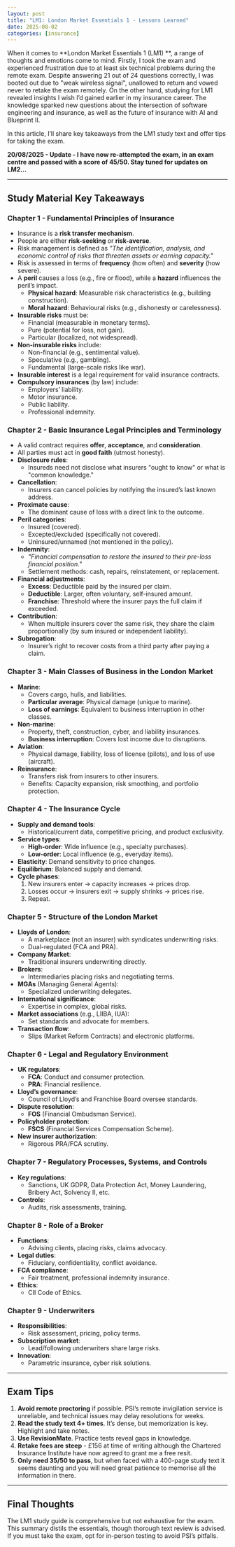 ```yaml
---
layout: post
title: "LM1: London Market Essentials 1 - Lessons Learned"
date: 2025-08-02
categories: [insurance]
---
```


When it comes to **London Market Essentials 1 (LM1) **, a range of thoughts and emotions come to mind. Firstly, I took the exam and experienced frustration due to at least six technical problems during the remote exam. Despite answering 21 out of 24 questions correctly, I was booted out due to "weak wireless signal", unallowed to return and vowed never to retake the exam remotely. On the other hand, studying for LM1 revealed insights I wish I’d gained earlier in my insurance career. The knowledge sparked new questions about the intersection of software engineering and insurance, as well as the future of insurance with AI and Blueprint II.

In this article, I’ll share key takeaways from the LM1 study text and offer tips for taking the exam.

**20/08/2025 - Update - I have now re-attempted the exam, in an exam centre and passed with a score of 45/50. Stay tuned for updates on LM2...**

---

## Study Material Key Takeaways

### Chapter 1 - Fundamental Principles of Insurance

- Insurance is a **risk transfer mechanism**.
- People are either **risk-seeking** or **risk-averse**.
- Risk management is defined as _"The identification, analysis, and economic control of risks that threaten assets or earning capacity."_
- Risk is assessed in terms of **frequency** (how often) and **severity** (how severe).
- A **peril** causes a loss (e.g., fire or flood), while a **hazard** influences the peril’s impact.
  - **Physical hazard**: Measurable risk characteristics (e.g., building construction).
  - **Moral hazard**: Behavioural risks (e.g., dishonesty or carelessness).
- **Insurable risks** must be:
  - Financial (measurable in monetary terms).
  - Pure (potential for loss, not gain).
  - Particular (localized, not widespread).
- **Non-insurable risks** include:
  - Non-financial (e.g., sentimental value).
  - Speculative (e.g., gambling).
  - Fundamental (large-scale risks like war).
- **Insurable interest** is a legal requirement for valid insurance contracts.
- **Compulsory insurances** (by law) include:
  - Employers’ liability.
  - Motor insurance.
  - Public liability.
  - Professional indemnity.

### Chapter 2 - Basic Insurance Legal Principles and Terminology

- A valid contract requires **offer**, **acceptance**, and **consideration**.
- All parties must act in **good faith** (utmost honesty).
- **Disclosure rules**:
  - Insureds need not disclose what insurers "ought to know" or what is "common knowledge."
- **Cancellation**:
  - Insurers can cancel policies by notifying the insured’s last known address.
- **Proximate cause**:
  - The dominant cause of loss with a direct link to the outcome.
- **Peril categories**:
  - Insured (covered).
  - Excepted/excluded (specifically not covered).
  - Uninsured/unnamed (not mentioned in the policy).
- **Indemnity**:
  - _"Financial compensation to restore the insured to their pre-loss financial position."_
  - Settlement methods: cash, repairs, reinstatement, or replacement.
- **Financial adjustments**:
  - **Excess**: Deductible paid by the insured per claim.
  - **Deductible**: Larger, often voluntary, self-insured amount.
  - **Franchise**: Threshold where the insurer pays the full claim if exceeded.
- **Contribution**:
  - When multiple insurers cover the same risk, they share the claim proportionally (by sum insured or independent liability).
- **Subrogation**:
  - Insurer’s right to recover costs from a third party after paying a claim.

### Chapter 3 - Main Classes of Business in the London Market

- **Marine**:
  - Covers cargo, hulls, and liabilities.
  - **Particular average**: Physical damage (unique to marine).
  - **Loss of earnings**: Equivalent to business interruption in other classes.
- **Non-marine**:
  - Property, theft, construction, cyber, and liability insurances.
  - **Business interruption**: Covers lost income due to disruptions.
- **Aviation**:
  - Physical damage, liability, loss of license (pilots), and loss of use (aircraft).
- **Reinsurance**:
  - Transfers risk from insurers to other insurers.
  - Benefits: Capacity expansion, risk smoothing, and portfolio protection.

### Chapter 4 - The Insurance Cycle

- **Supply and demand tools**:
  - Historical/current data, competitive pricing, and product exclusivity.
- **Service types**:
  - **High-order**: Wide influence (e.g., specialty purchases).
  - **Low-order**: Local influence (e.g., everyday items).
- **Elasticity**: Demand sensitivity to price changes.
- **Equilibrium**: Balanced supply and demand.
- **Cycle phases**:
  1. New insurers enter → capacity increases → prices drop.
  2. Losses occur → insurers exit → supply shrinks → prices rise.
  3. Repeat.

### Chapter 5 - Structure of the London Market

- **Lloyds of London**:
  - A marketplace (not an insurer) with syndicates underwriting risks.
  - Dual-regulated (FCA and PRA).
- **Company Market**:
  - Traditional insurers underwriting directly.
- **Brokers**:
  - Intermediaries placing risks and negotiating terms.
- **MGAs** (Managing General Agents):
  - Specialized underwriting delegates.
- **International significance**:
  - Expertise in complex, global risks.
- **Market associations** (e.g., LIIBA, IUA):
  - Set standards and advocate for members.
- **Transaction flow**:
  - Slips (Market Reform Contracts) and electronic platforms.

### Chapter 6 - Legal and Regulatory Environment

- **UK regulators**:
  - **FCA**: Conduct and consumer protection.
  - **PRA**: Financial resilience.
- **Lloyd’s governance**:
  - Council of Lloyd’s and Franchise Board oversee standards.
- **Dispute resolution**:
  - **FOS** (Financial Ombudsman Service).
- **Policyholder protection**:
  - **FSCS** (Financial Services Compensation Scheme).
- **New insurer authorization**:
  - Rigorous PRA/FCA scrutiny.

### Chapter 7 - Regulatory Processes, Systems, and Controls

- **Key regulations**:
  - Sanctions, UK GDPR, Data Protection Act, Money Laundering, Bribery Act, Solvency II, etc.
- **Controls**:
  - Audits, risk assessments, training.

### Chapter 8 - Role of a Broker

- **Functions**:
  - Advising clients, placing risks, claims advocacy.
- **Legal duties**:
  - Fiduciary, confidentiality, conflict avoidance.
- **FCA compliance**:
  - Fair treatment, professional indemnity insurance.
- **Ethics**:
  - CII Code of Ethics.

### Chapter 9 - Underwriters

- **Responsibilities**:
  - Risk assessment, pricing, policy terms.
- **Subscription market**:
  - Lead/following underwriters share large risks.
- **Innovation**:
  - Parametric insurance, cyber risk solutions.

---

## Exam Tips

1. **Avoid remote proctoring** if possible. PSI’s remote invigilation service is unreliable, and technical issues may delay resolutions for weeks.
2. **Read the study text 4+ times**. It’s dense, but memorization is key. Highlight and take notes.
3. **Use RevisionMate**. Practice tests reveal gaps in knowledge.
4. **Retake fees are steep** - £156 at time of writing although the Chartered Insurance Institute have now agreed to grant me a free resit.
5. **Only need 35/50 to pass**, but when faced with a 400-page study text it seems daunting and you will need great patience to memorise all the information in there.

---

## Final Thoughts

The LM1 study guide is comprehensive but not exhaustive for the exam. This summary distils the essentials, though thorough text review is advised. If you must take the exam, opt for in-person testing to avoid PSI’s pitfalls.
